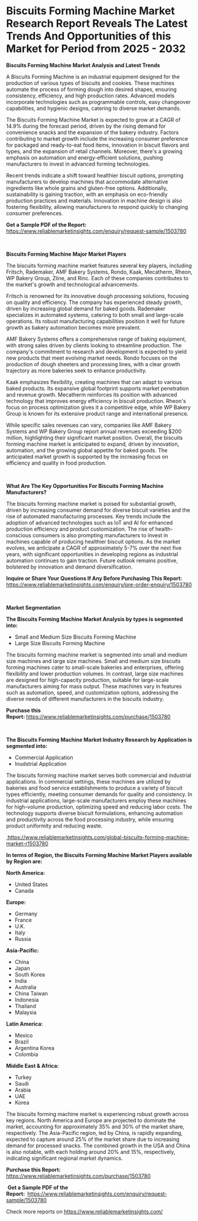 <p><h1>Biscuits Forming Machine Market Research Report Reveals The Latest Trends And Opportunities of this Market for Period from 2025 - 2032</h1></p><p><strong>Biscuits Forming Machine Market Analysis and Latest Trends</strong></p>
<p><p>A Biscuits Forming Machine is an industrial equipment designed for the production of various types of biscuits and cookies. These machines automate the process of forming dough into desired shapes, ensuring consistency, efficiency, and high production rates. Advanced models incorporate technologies such as programmable controls, easy changeover capabilities, and hygienic designs, catering to diverse market demands.</p><p>The Biscuits Forming Machine Market is expected to grow at a CAGR of 14.9% during the forecast period, driven by the rising demand for convenience snacks and the expansion of the bakery industry. Factors contributing to market growth include the increasing consumer preference for packaged and ready-to-eat food items, innovation in biscuit flavors and types, and the expansion of retail channels. Moreover, there's a growing emphasis on automation and energy-efficient solutions, pushing manufacturers to invest in advanced forming technologies.</p><p>Recent trends indicate a shift toward healthier biscuit options, prompting manufacturers to develop machines that accommodate alternative ingredients like whole grains and gluten-free options. Additionally, sustainability is gaining traction, with an emphasis on eco-friendly production practices and materials. Innovation in machine design is also fostering flexibility, allowing manufacturers to respond quickly to changing consumer preferences.</p></p>
<p><strong>Get a Sample PDF of the Report:&nbsp;</strong> <a href="https://www.reliablemarketinsights.com/enquiry/request-sample/1503780?utm_campaign=2888&utm_medium=2&utm_source=Github&utm_content=ia&utm_term=23032025&utm_id=biscuits-forming-machine">https://www.reliablemarketinsights.com/enquiry/request-sample/1503780</a></p>
<p>&nbsp;</p>
<p><strong>Biscuits Forming Machine Major Market Players</strong></p>
<p><p>The biscuits forming machine market features several key players, including Fritsch, Rademaker, AMF Bakery Systems, Rondo, Kaak, Mecatherm, Rheon, WP Bakery Group, Zline, and Rinc. Each of these companies contributes to the market's growth and technological advancements.</p><p>Fritsch is renowned for its innovative dough processing solutions, focusing on quality and efficiency. The company has experienced steady growth, driven by increasing global demand for baked goods. Rademaker specializes in automated systems, catering to both small and large-scale operations. Its robust manufacturing capabilities position it well for future growth as bakery automation becomes more prevalent.</p><p>AMF Bakery Systems offers a comprehensive range of baking equipment, with strong sales driven by clients looking to streamline production. The company's commitment to research and development is expected to yield new products that meet evolving market needs. Rondo focuses on the production of dough sheeters and processing lines, with a clear growth trajectory as more bakeries seek to enhance productivity.</p><p>Kaak emphasizes flexibility, creating machines that can adapt to various baked products. Its expansive global footprint supports market penetration and revenue growth. Mecatherm reinforces its position with advanced technology that improves energy efficiency in biscuit production. Rheon's focus on process optimization gives it a competitive edge, while WP Bakery Group is known for its extensive product range and international presence.</p><p>While specific sales revenues can vary, companies like AMF Bakery Systems and WP Bakery Group report annual revenues exceeding $200 million, highlighting their significant market position. Overall, the biscuits forming machine market is anticipated to expand, driven by innovation, automation, and the growing global appetite for baked goods. The anticipated market growth is supported by the increasing focus on efficiency and quality in food production.</p></p>
<p>&nbsp;</p>
<p><strong>What Are The Key Opportunities For Biscuits Forming Machine Manufacturers?</strong></p>
<p><p>The biscuits forming machine market is poised for substantial growth, driven by increasing consumer demand for diverse biscuit varieties and the rise of automated manufacturing processes. Key trends include the adoption of advanced technologies such as IoT and AI for enhanced production efficiency and product customization. The rise of health-conscious consumers is also prompting manufacturers to invest in machines capable of producing healthier biscuit options. As the market evolves, we anticipate a CAGR of approximately 5-7% over the next five years, with significant opportunities in developing regions as industrial automation continues to gain traction. Future outlook remains positive, bolstered by innovation and demand diversification.</p></p>
<p><strong>Inquire or Share Your Questions If Any Before Purchasing This Report:</strong> <a href="https://www.reliablemarketinsights.com/enquiry/pre-order-enquiry/1503780?utm_campaign=2888&utm_medium=2&utm_source=Github&utm_content=ia&utm_term=23032025&utm_id=biscuits-forming-machine">https://www.reliablemarketinsights.com/enquiry/pre-order-enquiry/1503780</a></p>
<p>&nbsp;</p>
<p><strong>Market Segmentation</strong></p>
<p><strong>The Biscuits Forming Machine Market Analysis by types is segmented into:</strong></p>
<p><ul><li>Small and Medium Size Biscuits Forming Machine</li><li>Large Size Biscuits Forming Machine</li></ul></p>
<p><p>The biscuits forming machine market is segmented into small and medium size machines and large size machines. Small and medium size biscuits forming machines cater to small-scale bakeries and enterprises, offering flexibility and lower production volumes. In contrast, large size machines are designed for high-capacity production, suitable for large-scale manufacturers aiming for mass output. These machines vary in features such as automation, speed, and customization options, addressing the diverse needs of different manufacturers in the biscuits industry.</p></p>
<p><strong>Purchase this Report:&nbsp;</strong><a href="https://www.reliablemarketinsights.com/purchase/1503780?utm_campaign=2888&utm_medium=2&utm_source=Github&utm_content=ia&utm_term=23032025&utm_id=biscuits-forming-machine">https://www.reliablemarketinsights.com/purchase/1503780</a></p>
<p>&nbsp;</p>
<p><strong>The Biscuits Forming Machine Market Industry Research by Application is segmented into:</strong></p>
<p><ul><li>Commercial Application</li><li>Inudstrial Application</li></ul></p>
<p><p>The biscuits forming machine market serves both commercial and industrial applications. In commercial settings, these machines are utilized by bakeries and food service establishments to produce a variety of biscuit types efficiently, meeting consumer demands for quality and consistency. In industrial applications, large-scale manufacturers employ these machines for high-volume production, optimizing speed and reducing labor costs. The technology supports diverse biscuit formulations, enhancing automation and productivity across the food processing industry, while ensuring product uniformity and reducing waste.</p></p>
<p><a href="https://www.reliablemarketinsights.com/global-biscuits-forming-machine-market-r1503780?utm_campaign=2888&utm_medium=2&utm_source=Github&utm_content=ia&utm_term=23032025&utm_id=biscuits-forming-machine">&nbsp;https://www.reliablemarketinsights.com/global-biscuits-forming-machine-market-r1503780</a></p>
<p><strong>In terms of Region, the Biscuits Forming Machine Market Players available by Region are:</strong></p>
<p>
    <p> <strong> North America: </strong>
        <ul>
            <li>United States</li>
            <li>Canada</li>
        </ul>
        </p> 
    <p> <strong> Europe: </strong>
        <ul>
            <li>Germany</li>
            <li>France</li>
            <li>U.K.</li>
            <li>Italy</li>
            <li>Russia</li>
        </ul>
        </p> 
    <p> <strong> Asia-Pacific: </strong>
        <ul>
            <li>China</li>
            <li>Japan</li>
            <li>South Korea</li>
            <li>India</li>
            <li>Australia</li>
            <li>China Taiwan</li>
            <li>Indonesia</li>
            <li>Thailand</li>
            <li>Malaysia</li>
        </ul>
        </p> 
    <p> <strong> Latin America: </strong>
        <ul>
            <li>Mexico</li>
            <li>Brazil</li>
            <li>Argentina Korea</li>
            <li>Colombia</li>
        </ul>
        </p> 
    <p> <strong> Middle East & Africa: </strong>
        <ul>
            <li>Turkey</li>
            <li>Saudi</li>
            <li>Arabia</li>
            <li>UAE</li>
            <li>Korea</li>
        </ul>
    </p>
    </p>
<p><p>The biscuits forming machine market is experiencing robust growth across key regions. North America and Europe are projected to dominate the market, accounting for approximately 35% and 30% of the market share, respectively. The Asia-Pacific region, led by China, is rapidly expanding, expected to capture around 25% of the market share due to increasing demand for processed snacks. The combined growth in the USA and China is also notable, with each holding around 20% and 15%, respectively, indicating significant regional market dynamics.</p></p>
<p><strong>Purchase this Report: </strong><a href="https://www.reliablemarketinsights.com/purchase/1503780?utm_campaign=2888&utm_medium=2&utm_source=Github&utm_content=ia&utm_term=23032025&utm_id=biscuits-forming-machine">https://www.reliablemarketinsights.com/purchase/1503780</a></p>
<p>&nbsp;<strong>Get a Sample PDF of the Report:&nbsp;&nbsp;</strong><a href="https://www.reliablemarketinsights.com/enquiry/request-sample/1503780?utm_campaign=2888&utm_medium=2&utm_source=Github&utm_content=ia&utm_term=23032025&utm_id=biscuits-forming-machine">https://www.reliablemarketinsights.com/enquiry/request-sample/1503780</a></p>
<p><strong></strong></p>
<p>Check more reports on <a href="https://www.reliablemarketinsights.com/?utm_campaign=2888&utm_medium=2&utm_source=Github&utm_content=ia&utm_term=23032025&utm_id=biscuits-forming-machine">https://www.reliablemarketinsights.com/</a></p>